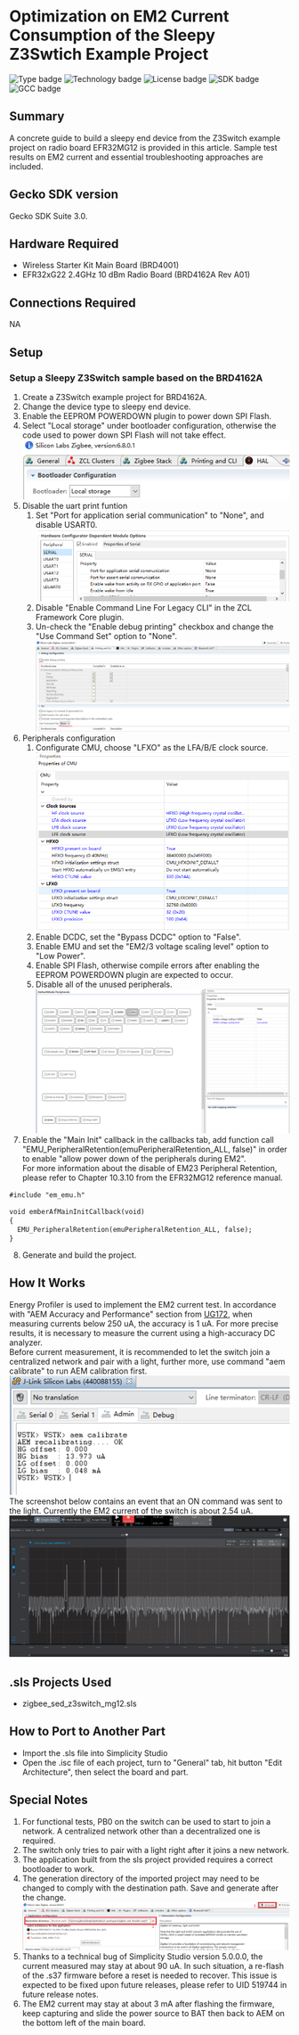 # Optimization on EM2 Current Consumption of the Sleepy Z3Swtich Example Project #
![Type badge](https://img.shields.io/badge/Type-Virtual%20application-green)
![Technology badge](https://img.shields.io/badge/Technology-Zigbee-green)
![License badge](https://img.shields.io/badge/License-Zlib-green)
![SDK badge](https://img.shields.io/badge/SDK-v3.0.0-green)
![GCC badge](https://img.shields.io/endpoint?url=https://raw.githubusercontent.com/SiliconLabs/application_examples_ci/feature/shield_update_zigbee_applications/zigbee_applications/EFR32MG12_gcc.json)

## Summary ##

A concrete guide to build a sleepy end device from the Z3Switch example project on radio board EFR32MG12 is provided in this article. Sample test results on EM2 current and essential troubleshooting approaches are included.

## Gecko SDK version ##

Gecko SDK Suite 3.0.

## Hardware Required ##

* Wireless Starter Kit Main Board (BRD4001)
* EFR32xG22 2.4GHz 10 dBm Radio Board (BRD4162A Rev A01)

## Connections Required ##

NA

## Setup ##

### Setup a Sleepy Z3Switch sample based on the BRD4162A  
1. Create a Z3Switch example project for BRD4162A.
2. Change the device type to sleepy end device.
3. Enable the EEPROM POWERDOWN plugin to power down SPI Flash. 
4. Select "Local storage" under bootloader configuration, otherwise the code used to power down SPI Flash will not take effect.  
![zigbee](doc/change_bootloader_config.png)  
5. Disable the uart print funtion
    1. Set "Port for application serial communication" to "None", and disable USART0.  
    ![zigbee](doc/disable_serial_comm.png)  
    2. Disable "Enable Command Line For Legacy CLI" in the ZCL Framework Core plugin.  
    3. Un-check the "Enable debug printing" checkbox and change the "Use Command Set" option to "None".  
    ![zigbee](doc/disable_debug_printing.png)  
6. Peripherals configuration
    1. Configurate CMU, choose "LFXO" as the LFA/B/E clock source.  
    ![zigbee](doc/change_cmu_clock_sources.png)
    2. Enable DCDC, set the "Bypass DCDC" option to "False".  
    3. Enable EMU and set the "EM2/3 voltage scaling level" option to "Low Power".
    4. Enable SPI Flash, otherwise compile errors after enabling the EEPROM POWERDOWN plugin are expected to occur.
    5. Disable all of the unused peripherals.  
    ![zigbee](doc/enable_emu.png)  
7. Enable the "Main Init" callback in the callbacks tab, add function call "EMU_PeripheralRetention(emuPeripheralRetention_ALL, false)" in order to enable "allow power down of the peripherals during EM2".  
For more information about the disable of EM23 Peripheral Retention, please refer to Chapter 10.3.10 from the EFR32MG12 reference manual.  
```
#include "em_emu.h"
```
```
void emberAfMainInitCallback(void)
{
  EMU_PeripheralRetention(emuPeripheralRetention_ALL, false);
}
```
8. Generate and build the project.  

## How It Works ##

Energy Profiler is used to implement the EM2 current test. In accordance with "AEM Accuracy and Performance" section from [UG172](https://www.silabs.com/documents/public/user-guides/ug172-brd4320a-user-guide.pdf), when measuring currents below 250 uA, the accuracy is 1 uA. For more precise results, it is necessary to measure the current using a high-accuracy DC analyzer.  
Before current measurement, it is recommended to let the switch join a centralized network and pair with a light, further more, use command "aem calibrate" to run AEM calibration first.  
![zigbee](doc/aem_calibrate.png)  
The screenshot below contains an event that an ON command was sent to the light. Currently the EM2 current of the switch is about 2.54 uA.  
![zigbee](doc/current_measurement_result.png)  

## .sls Projects Used ##

* zigbee_sed_z3switch_mg12.sls

## How to Port to Another Part ##

* Import the .sls file into Simplicity Studio
* Open the .isc file of each project, turn to "General" tab, hit button "Edit Architecture", then select the board and part.

## Special Notes ##

1. For functional tests, PB0 on the switch can be used to start to join a network. A centralized network other than a decentralized one is required.
2. The switch only tries to pair with a light right after it joins a new network.
3. The application built from the sls project provided requires a correct bootloader to work.
4. The generation directory of the imported project may need to be changed to comply with the destination path. Save and generate after the change.  
![zigbee](doc/change_generation_directory.png)  
1. Thanks to a technical bug of Simplicity Studio version 5.0.0.0, the current measured may stay at about 90 uA. In such situation, a re-flash of the .s37 firmware before a reset is needed to recover. This issue is expected to be fixed upon future releases, please refer to UID 519744 in future release notes.  
2. The EM2 current may stay at about 3 mA after flashing the firmware, keep capturing and slide the power source to BAT then back to AEM on the bottom left of the main board.   

